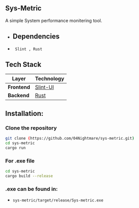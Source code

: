 ## Sys-Metric

A simple System performance monitering tool.

- ## Dependencies
- ` Slint , Rust`

## Tech Stack

| Layer        | Technology                         |
| ------------ | ---------------------------------- |
| **Frontend** | [Slint-UI](https://slint.dev/)     |
| **Backend**  | [Rust](https://www.rust-lang.org/) |

## Installation:

### Clone the repository

```bash
git clone (https://github.com/04Nightmare/sys-metric.git)
cd sys-metric
cargo run
```

### For .exe file

```bash
cd sys-metric
cargo build --release
```

### .exe can be found in:

- `sys-metric/target/release/Sys-metric.exe`
